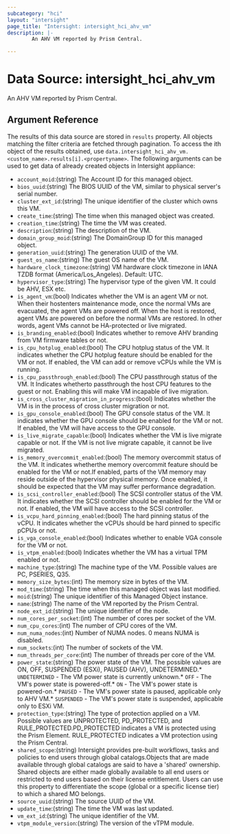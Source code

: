 ```yaml
---
subcategory: "hci"
layout: "intersight"
page_title: "Intersight: intersight_hci_ahv_vm"
description: |-
        An AHV VM reported by Prism Central.

---
```


# Data Source: intersight_hci_ahv_vm
An AHV VM reported by Prism Central.
## Argument Reference
The results of this data source are stored in `results` property.
All objects matching the filter criteria are fetched through pagination.
To access the ith object of the results obtained, use `data.intersight_hci_ahv_vm.<custom_name>.results[i].<propertyname>`.
The following arguments can be used to get data of already created objects in Intersight appliance:
* `account_moid`:(string) The Account ID for this managed object. 
* `bios_uuid`:(string) The BIOS UUID of the VM, similar to physical server's serial number. 
* `cluster_ext_id`:(string) The unique identifier of the cluster which owns this VM. 
* `create_time`:(string) The time when this managed object was created. 
* `creation_time`:(string) The time the VM was created. 
* `description`:(string) The description of the VM. 
* `domain_group_moid`:(string) The DomainGroup ID for this managed object. 
* `generation_uuid`:(string) The generation UUID of the VM. 
* `guest_os_name`:(string) The guest OS name of the VM. 
* `hardware_clock_timezone`:(string) VM hardware clock timezone in IANA TZDB format (America/Los_Angeles). Default: UTC. 
* `hypervisor_type`:(string) The hypervisor type of the given VM. It could be AHV, ESX etc. 
* `is_agent_vm`:(bool) Indicates whether the VM is an agent VM or not. When their hostenters maintenance mode, once the normal VMs are evacuated, the agent VMs are powered off. When the host is restored, agent VMs are powered on before the normal VMs are restored. In other words, agent VMs cannot be HA-protected or live migrated. 
* `is_branding_enabled`:(bool) Indicates whether to remove AHV branding from VM firmware tables or not. 
* `is_cpu_hotplug_enabled`:(bool) The CPU hotplug status of the VM. It indicates whether the CPU hotplug feature should be enabled for the VM or not. If enabled, the VM can add or remove vCPUs while the VM is running. 
* `is_cpu_passthrough_enabled`:(bool) The CPU passthrough status of the VM. It Indicates whetherto passthrough the host CPU features to the guest or not. Enabling this will make VM incapable of live migration. 
* `is_cross_cluster_migration_in_progress`:(bool) Indicates whether the VM is in the process of cross cluster migration or not. 
* `is_gpu_console_enabled`:(bool) The GPU console status of the VM. It indicates whether the GPU console should be enabled for the VM or not. If enabled, the VM will have access to the GPU console. 
* `is_live_migrate_capable`:(bool) Indicates whether the VM is live migrate capable or not. If the VM is not live migrate capable, it cannot be live migrated. 
* `is_memory_overcommit_enabled`:(bool) The memory overcommit status of the VM. It indicates whetherthe memory overcommit feature should be enabled for the VM or not.If enabled, parts of the VM memory may reside outside of the hypervisor physical memory. Once enabled, it should be expected that the VM may suffer performance degradation. 
* `is_scsi_controller_enabled`:(bool) The SCSI controller status of the VM. It indicates whether the SCSI controller should be enabled for the VM or not. If enabled, the VM will have access to the SCSI controller. 
* `is_vcpu_hard_pinning_enabled`:(bool) The hard pinning status of the vCPU. It indicates whether the vCPUs should be hard pinned to specific pCPUs or not. 
* `is_vga_console_enabled`:(bool) Indicates whether to enable VGA console for the VM or not. 
* `is_vtpm_enabled`:(bool) Indicates whether the VM has a virtual TPM enabled or not. 
* `machine_type`:(string) The machine type of the VM. Possible values are PC, PSERIES, Q35. 
* `memory_size_bytes`:(int) The memory size in bytes of the VM. 
* `mod_time`:(string) The time when this managed object was last modified. 
* `moid`:(string) The unique identifier of this Managed Object instance. 
* `name`:(string) The name of the VM reported by the Prism Central. 
* `node_ext_id`:(string) The unique identifier of the node. 
* `num_cores_per_socket`:(int) The number of cores per socket of the VM. 
* `num_cpu_cores`:(int) The number of CPU cores of the VM. 
* `num_numa_nodes`:(int) Number of NUMA nodes. 0 means NUMA is disabled. 
* `num_sockets`:(int) The number of sockets of the VM. 
* `num_threads_per_core`:(int) The number of threads per core of the VM. 
* `power_state`:(string) The power state of the VM. The possible values are ON, OFF, SUSPENDED (ESXi), PAUSED (AHV), UNDETERMINED.* `UNDETERMINED` - The VM power state is currently unknown.* `OFF` - The VM's power state is powered-off.* `ON` - The VM's power state is powered-on.* `PAUSED` - The VM's power state is paused, applicable only to AHV VM.* `SUSPENDED` - The VM's power state is suspended, applicable only to ESXi VM. 
* `protection_type`:(string) The type of protection applied on a VM. Possible values are UNPROTECTED, PD_PROTECTED, and RULE_PROTECTED.PD_PROTECTED indicates a VM is protected using the Prism Element. RULE_PROTECTED indicates a VM protection using the Prism Central. 
* `shared_scope`:(string) Intersight provides pre-built workflows, tasks and policies to end users through global catalogs.Objects that are made available through global catalogs are said to have a 'shared' ownership. Shared objects are either made globally available to all end users or restricted to end users based on their license entitlement. Users can use this property to differentiate the scope (global or a specific license tier) to which a shared MO belongs. 
* `source_uuid`:(string) The source UUID of the VM. 
* `update_time`:(string) The time the VM was last updated. 
* `vm_ext_id`:(string) The unique identifier of the VM. 
* `vtpm_module_version`:(string) The version of the vTPM module. 
 
